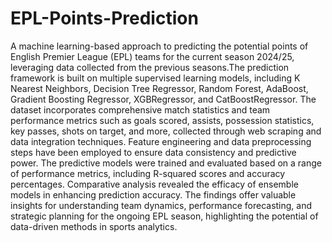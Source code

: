 # EPL-Points-Prediction
A machine learning-based approach to predicting the potential points of English Premier League (EPL) teams for the current season 2024/25, leveraging data collected from the previous seasons.The prediction framework is built on multiple supervised learning models, including K Nearest Neighbors, Decision Tree Regressor, Random Forest, AdaBoost, Gradient Boosting Regressor, XGBRegressor, and CatBoostRegressor. The dataset incorporates comprehensive match statistics and team performance metrics such as goals scored, assists, possession statistics, key passes, shots on target, and more, collected through web scraping and data integration techniques. Feature engineering and data preprocessing steps have been employed to ensure data consistency and predictive power. The predictive models were trained and evaluated based on a range of performance metrics, including R-squared scores and accuracy percentages. Comparative analysis revealed the efficacy of ensemble models in enhancing prediction accuracy. The findings offer valuable insights for understanding team dynamics, performance forecasting, and strategic planning for the ongoing EPL season, highlighting the potential of data-driven methods in sports analytics.
